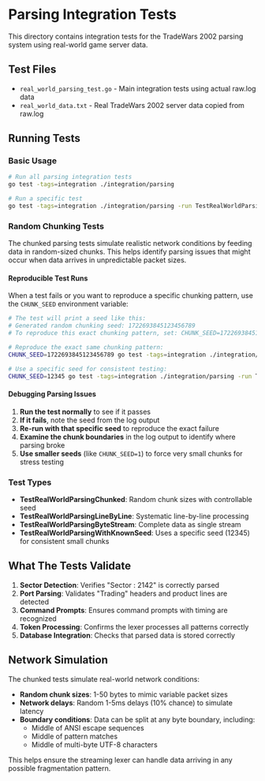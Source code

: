 # Parsing Integration Tests

This directory contains integration tests for the TradeWars 2002 parsing system using real-world game server data.

## Test Files

- `real_world_parsing_test.go` - Main integration tests using actual raw.log data
- `real_world_data.txt` - Real TradeWars 2002 server data copied from raw.log

## Running Tests

### Basic Usage
```bash
# Run all parsing integration tests
go test -tags=integration ./integration/parsing

# Run a specific test
go test -tags=integration ./integration/parsing -run TestRealWorldParsingChunked
```

### Random Chunking Tests

The chunked parsing tests simulate realistic network conditions by feeding data in random-sized chunks. This helps identify parsing issues that might occur when data arrives in unpredictable packet sizes.

#### Reproducible Test Runs

When a test fails or you want to reproduce a specific chunking pattern, use the `CHUNK_SEED` environment variable:

```bash
# The test will print a seed like this:
# Generated random chunking seed: 1722693845123456789
# To reproduce this exact chunking pattern, set: CHUNK_SEED=1722693845123456789

# Reproduce the exact same chunking pattern:
CHUNK_SEED=1722693845123456789 go test -tags=integration ./integration/parsing -run TestRealWorldParsingChunked

# Use a specific seed for consistent testing:
CHUNK_SEED=12345 go test -tags=integration ./integration/parsing -run TestRealWorldParsingChunked
```

#### Debugging Parsing Issues

1. **Run the test normally** to see if it passes
2. **If it fails**, note the seed from the log output
3. **Re-run with that specific seed** to reproduce the exact failure
4. **Examine the chunk boundaries** in the log output to identify where parsing broke
5. **Use smaller seeds** (like `CHUNK_SEED=1`) to force very small chunks for stress testing

### Test Types

- **TestRealWorldParsingChunked**: Random chunk sizes with controllable seed
- **TestRealWorldParsingLineByLine**: Systematic line-by-line processing  
- **TestRealWorldParsingByteStream**: Complete data as single stream
- **TestRealWorldParsingWithKnownSeed**: Uses a specific seed (12345) for consistent small chunks

## What The Tests Validate

1. **Sector Detection**: Verifies "Sector  : 2142" is correctly parsed
2. **Port Parsing**: Validates "Trading" headers and product lines are detected
3. **Command Prompts**: Ensures command prompts with timing are recognized
4. **Token Processing**: Confirms the lexer processes all patterns correctly
5. **Database Integration**: Checks that parsed data is stored correctly

## Network Simulation

The chunked tests simulate real-world network conditions:
- **Random chunk sizes**: 1-50 bytes to mimic variable packet sizes
- **Network delays**: Random 1-5ms delays (10% chance) to simulate latency
- **Boundary conditions**: Data can be split at any byte boundary, including:
  - Middle of ANSI escape sequences
  - Middle of pattern matches
  - Middle of multi-byte UTF-8 characters

This helps ensure the streaming lexer can handle data arriving in any possible fragmentation pattern.